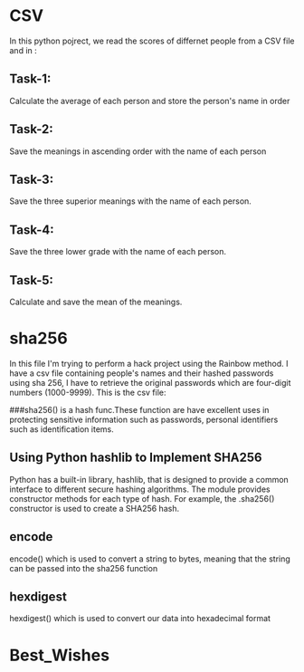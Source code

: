 
# CSV
In this python pojrect, we read the scores of differnet people from a CSV file and in :
## Task-1:
Calculate the average of each person and store the person's name in order
## Task-2:
Save the meanings in ascending order with the name of each person
## Task-3:
Save the three superior meanings with the name of each person.
## Task-4:
Save the three lower grade with the name of each person.
## Task-5:
Calculate and save the mean of the meanings.

# sha256
In this file I'm trying to perform a hack project using the Rainbow method. I have a csv file containing people's names and their hashed passwords using sha 256, I have to retrieve the original passwords which are four-digit numbers (1000-9999). This is the csv file:

###sha256() is a hash func.These function are have excellent uses in protecting sensitive information such as passwords, personal identifiers such as identification items.
## Using Python hashlib to Implement SHA256
Python has a built-in library, hashlib, that is designed to provide a common interface to different secure hashing algorithms. The module provides constructor methods for each type of hash. For example, the .sha256() constructor is used to create a SHA256 hash.
## encode 
encode() which is used to convert a string to bytes, meaning that the string can be passed into the sha256 function
## hexdigest
hexdigest() which is used to convert our data into hexadecimal format

# Best_Wishes
